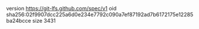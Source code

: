 version https://git-lfs.github.com/spec/v1
oid sha256:02f9907dcc225a6d0e234e7792c090a7ef87192ad7b6172175e12285ba24bcce
size 3431
